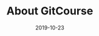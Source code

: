 ---
title: About GitCourse
linktitle: About GitCourse
description: About GitCourse.
date: 2019-10-23
publishdate: 2019-10-23
lastmod: 2019-10-23
categories: [getting started,fundamentals]
authors: [""]
keywords: []
menu:
  docs:
    parent: "getting-started"
    weight: 30
weight: 30
sections_weight: 30
draft: false
aliases: [/tutorials/installing-on-windows/,/tutorials/installing-on-mac/,/overview/installing/,/getting-started/install,/install/]
toc: true
---